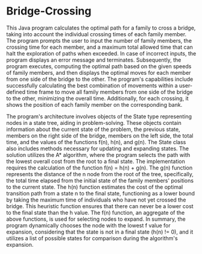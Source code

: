 # Bridge-Crossing
This Java program calculates the optimal path for a family to cross a bridge, taking into account the individual crossing times of each family member. The program prompts the user to input the number of family members, the crossing time for each member, and a maximum total allowed time that can halt the exploration of paths when exceeded. In case of incorrect inputs, the program displays an error message and terminates. Subsequently, the program executes, computing the optimal path based on the given speeds of family members, and then displays the optimal moves for each member from one side of the bridge to the other. The program's capabilities include successfully calculating the best combination of movements within a user-defined time frame to move all family members from one side of the bridge to the other, minimizing the overall time. Additionally, for each crossing, it shows the position of each family member on the corresponding bank.

The program's architecture involves objects of the State type representing nodes in a state tree, aiding in problem-solving. These objects contain information about the current state of the problem, the previous state, members on the right side of the bridge, members on the left side, the total time, and the values of the functions f(n), h(n), and g(n). The State class also includes methods necessary for updating and expanding states. The solution utilizes the A* algorithm, where the program selects the path with the lowest overall cost from the root to a final state. The implementation requires the calculation of the function f(n) = h(n) + g(n). The g(n) function represents the distance of the n node from the root of the tree, specifically, the total time elapsed from the initial state of the family members' positions to the current state. The h(n) function estimates the cost of the optimal transition path from a state n to the final state, functioning as a lower bound by taking the maximum time of individuals who have not yet crossed the bridge. This heuristic function ensures that there can never be a lower cost to the final state than the h value. The f(n) function, an aggregate of the above functions, is used for selecting nodes to expand. In summary, the program dynamically chooses the node with the lowest f value for expansion, considering that the state is not in a final state (h(n) != 0), and it utilizes a list of possible states for comparison during the algorithm's expansion.

